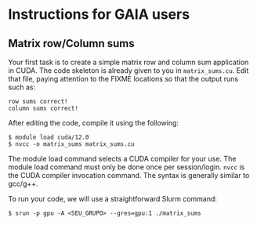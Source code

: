 # Instructions for GAIA users

## Matrix row/Column sums

Your first task is to create a simple matrix row and column sum application in CUDA. The code skeleton is already given to you in `matrix_sums.cu`. Edit that file, paying attention to the FIXME locations so that the output runs such as:

```
row sums correct!
column sums correct!
```

After editing the code, compile it using the following:

```
$ module load cuda/12.0
$ nvcc -o matrix_sums matrix_sums.cu
```

The module load command selects a CUDA compiler for your use. The module load command must only be done once per session/login. `nvcc` is the CUDA compiler invocation command. The syntax is generally similar to gcc/g++.

To run your code, we will use a straightforward Slurm command:

```
$ srun -p gpu -A <SEU_GRUPO> --gres=gpu:1 ./matrix_sums
```
